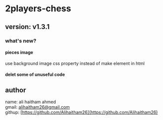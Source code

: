 # 2players-chess
## version: v1.3.1
### what's new?
#### pieces image
use background image css property instead of make element in html
#### delet some of unuseful code
## author
name: ali haitham ahmed   
gmail: alihaitham26@gmail.com   
githup: [https://github.com/Alihaitham26](https://github.com/Alihaitham26)